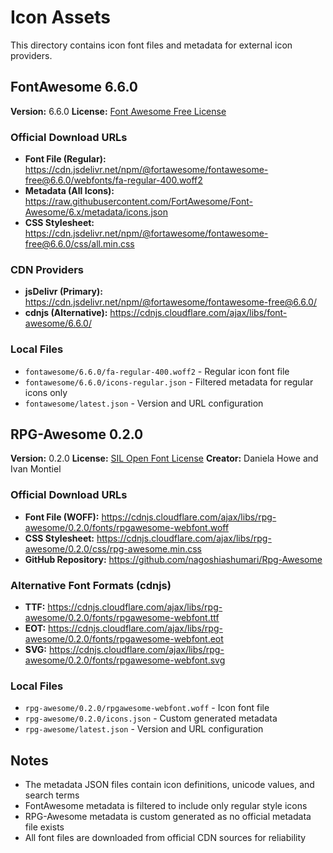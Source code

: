 # Icon Assets

This directory contains icon font files and metadata for external icon providers.

## FontAwesome 6.6.0

**Version:** 6.6.0
**License:** [Font Awesome Free License](https://fontawesome.com/license/free)

### Official Download URLs

- **Font File (Regular):** https://cdn.jsdelivr.net/npm/@fortawesome/fontawesome-free@6.6.0/webfonts/fa-regular-400.woff2
- **Metadata (All Icons):** https://raw.githubusercontent.com/FortAwesome/Font-Awesome/6.x/metadata/icons.json
- **CSS Stylesheet:** https://cdn.jsdelivr.net/npm/@fortawesome/fontawesome-free@6.6.0/css/all.min.css

### CDN Providers

- **jsDelivr (Primary):** https://cdn.jsdelivr.net/npm/@fortawesome/fontawesome-free@6.6.0/
- **cdnjs (Alternative):** https://cdnjs.cloudflare.com/ajax/libs/font-awesome/6.6.0/

### Local Files

- `fontawesome/6.6.0/fa-regular-400.woff2` - Regular icon font file
- `fontawesome/6.6.0/icons-regular.json` - Filtered metadata for regular icons only
- `fontawesome/latest.json` - Version and URL configuration

## RPG-Awesome 0.2.0

**Version:** 0.2.0
**License:** [SIL Open Font License](https://github.com/nagoshiashumari/Rpg-Awesome/blob/master/LICENSE.md)
**Creator:** Daniela Howe and Ivan Montiel

### Official Download URLs

- **Font File (WOFF):** https://cdnjs.cloudflare.com/ajax/libs/rpg-awesome/0.2.0/fonts/rpgawesome-webfont.woff
- **CSS Stylesheet:** https://cdnjs.cloudflare.com/ajax/libs/rpg-awesome/0.2.0/css/rpg-awesome.min.css
- **GitHub Repository:** https://github.com/nagoshiashumari/Rpg-Awesome

### Alternative Font Formats (cdnjs)

- **TTF:** https://cdnjs.cloudflare.com/ajax/libs/rpg-awesome/0.2.0/fonts/rpgawesome-webfont.ttf
- **EOT:** https://cdnjs.cloudflare.com/ajax/libs/rpg-awesome/0.2.0/fonts/rpgawesome-webfont.eot
- **SVG:** https://cdnjs.cloudflare.com/ajax/libs/rpg-awesome/0.2.0/fonts/rpgawesome-webfont.svg

### Local Files

- `rpg-awesome/0.2.0/rpgawesome-webfont.woff` - Icon font file
- `rpg-awesome/0.2.0/icons.json` - Custom generated metadata
- `rpg-awesome/latest.json` - Version and URL configuration

## Notes

- The metadata JSON files contain icon definitions, unicode values, and search terms
- FontAwesome metadata is filtered to include only regular style icons
- RPG-Awesome metadata is custom generated as no official metadata file exists
- All font files are downloaded from official CDN sources for reliability